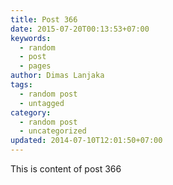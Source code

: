 ```yaml
---
title: Post 366
date: 2015-07-20T00:13:53+07:00
keywords:
  - random
  - post
  - pages
author: Dimas Lanjaka
tags:
  - random post
  - untagged
category:
  - random post
  - uncategorized
updated: 2014-07-10T12:01:50+07:00
---
```

This is content of post 366